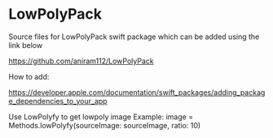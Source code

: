 # LowPolyPack

Source files for LowPolyPack swift package
which can be added using the link below

https://github.com/aniram112/LowPolyPack

How to add: 

https://developer.apple.com/documentation/swift_packages/adding_package_dependencies_to_your_app


Use LowPolyfy to get lowpoly image
Example:
image = Methods.lowPolyfy(sourceImage: sourceImage, ratio: 10)
